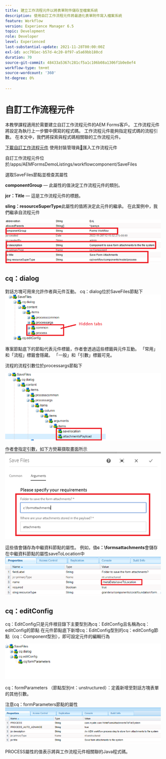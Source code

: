 ```yaml
---
title: 建立工作流程元件以將表單附件儲存至檔案系統
description: 使用自訂工作流程元件將最適化表單附件寫入檔案系統
feature: Workflow
version: Experience Manager 6.5
topic: Development
role: Developer
level: Experienced
last-substantial-update: 2021-11-28T00:00:00Z
exl-id: acc701ec-b57d-4c20-8f97-a5a69bb180cd
duration: 70
source-git-commit: 48433a5367c281cf5a1c106b08a1306f1b0e8ef4
workflow-type: tm+mt
source-wordcount: '360'
ht-degree: 0%

---
```


# 自訂工作流程元件

本教學課程適用於需要建立自訂工作流程元件的AEM Forms客戶。 工作流程元件將設定為執行上一步驟中撰寫的程式碼。 工作流程元件能夠指定程式碼的流程引數。 在本文中，我們將探索與程式碼相關聯的工作流程元件。


[下載自訂工作流程元件](assets/saveFiles.zip)
使用封裝管理員[&#128279;](http://localhost:4502/crx/packmgr/index.jsp)匯入工作流程元件

自訂工作流程元件位於/apps/AEMFormsDemoListings/workflowcomponent/SaveFiles

選取SaveFiles節點並檢查其屬性

**componentGroup** — 此屬性的值決定工作流程元件的類別。

**jcr：Title** — 這是工作流程元件的標題。

**sling：resourceSuperType**&#x200B;此屬性的值將決定此元件的繼承。 在此案例中，我們繼承自流程元件


![component-properties](assets/component-properties1.png)

## cq：dialog

對話方塊可用來允許作者與元件互動。 cq：dialog位於SaveFiles節點下
![cq-dialog](assets/cq-dialog.png)

專案節點底下的節點代表元件標籤，作者會透過這些標籤與元件互動。 「常用」和「流程」標籤會隱藏。 「一般」和「引數」標籤可見。

流程的流程引數位於processargs節點下

![process-args](assets/process-arguments.png)

作者會指定引數，如下方熒幕擷取畫面所示
![工作流程元件](assets/custom-workflow-component.png)

這些值會儲存為中繼資料節點的屬性。 例如，值&#x200B;**c：\formsattachments**&#x200B;會儲存在中繼資料節點的屬性saveToLocation中
![儲存位置](assets/save-to-location.png)

## cq：editConfig

cq：EditConfig只是元件根目錄下主要型別為cq：EditConfig且名稱為cq：editConfig的節點
在元件節點底下新增cq：EditConfig型別的cq：editConfig節點（cq：Component型別），即可設定元件的編輯行為

![edit-config](assets/cq-edit-config.png)

cq：formParameters （節點型別nt：unstructured）：定義新增至對話方塊表單的其他引數。


注意cq：formParameters節點的屬性
![from-parameters-properties](assets/form-parameters-properties.png)

PROCESS屬性的值表示將與工作流程元件相關聯的Java程式碼。

